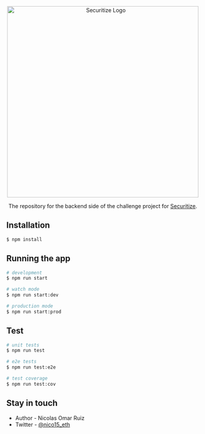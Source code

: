 <p align="center">
  <a href="http://nestjs.com/" target="blank"><img src="https://securitize.io/dist/img/securitize-logo.svg" width="500" alt="Securitize Logo" /></a>
</p>


  <p align="center">The repository for the backend side of the challenge project for <a href="https://securitize.io/" target="_blank">Securitize</a>.</p>
    <p align="center">

  <!--[![Backers on Open Collective](https://opencollective.com/nest/backers/badge.svg)](https://opencollective.com/nest#backer)
  [![Sponsors on Open Collective](https://opencollective.com/nest/sponsors/badge.svg)](https://opencollective.com/nest#sponsor)-->


## Installation

```bash
$ npm install
```

## Running the app

```bash
# development
$ npm run start

# watch mode
$ npm run start:dev

# production mode
$ npm run start:prod
```

## Test

```bash
# unit tests
$ npm run test

# e2e tests
$ npm run test:e2e

# test coverage
$ npm run test:cov
```

## Stay in touch

- Author - Nicolas Omar Ruiz
- Twitter - [@nico15_eth](https://twitter.com/nestframework)
